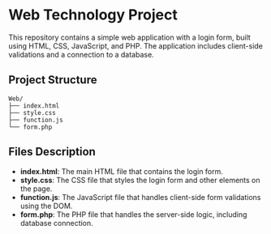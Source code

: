 # Web Technology Project

This repository contains a simple web application with a login form, built using HTML, CSS, JavaScript, and PHP. The application includes client-side validations and a connection to a database.

## Project Structure

```
Web/
├── index.html
├── style.css
├── function.js
└── form.php
```

## Files Description

- **index.html**: The main HTML file that contains the login form.
- **style.css**: The CSS file that styles the login form and other elements on the page.
- **function.js**: The JavaScript file that handles client-side form validations using the DOM.
- **form.php**: The PHP file that handles the server-side logic, including database connection.
